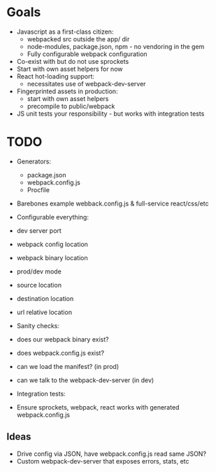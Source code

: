 # Goals

 * Javascript as a first-class citizen:
   * webpacked src outside the app/ dir
   * node-modules, package.json, npm - no vendoring in the gem
   * Fully configurable webpack configuration
 * Co-exist with but do not use sprockets
 * Start with own asset helpers for now
 * React hot-loading support:
   * necessitates use of webpack-dev-server
 * Fingerprinted assets in production:
   * start with own asset helpers
   * precompile to public/webpack
 * JS unit tests your responsibility - but works with integration tests

# TODO

* Generators:
  * package.json
  * webpack.config.js
  * Procfile

* Barebones example webback.config.js & full-service react/css/etc

* Configurable everything:
 * dev server port
 * webpack config location
 * webpack binary location
 * prod/dev mode
 * source location
 * destination location
 * url relative location

* Sanity checks:
 * does our webpack binary exist?
 * does webpack.config.js exist?
 * can we load the manifest? (in prod)
 * can we talk to the webpack-dev-server (in dev)

* Integration tests:
 * Ensure sprockets, webpack, react works with generated webpack.config.js

## Ideas

* Drive config via JSON, have webpack.config.js read same JSON?
* Custom webpack-dev-server that exposes errors, stats, etc
